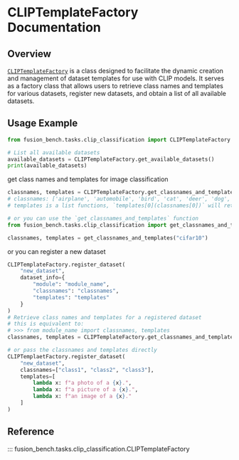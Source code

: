 # CLIPTemplateFactory Documentation

## Overview

[`CLIPTemplateFactory`](https://github.com/tanganke/fusion_bench/blob/main/fusion_bench/tasks/clip_classification/__init__.py) is a class designed to facilitate the dynamic creation and management of dataset templates for use with CLIP models. It serves as a factory class that allows users to retrieve class names and templates for various datasets, register new datasets, and obtain a list of all available datasets.

## Usage Example

```python
from fusion_bench.tasks.clip_classification import CLIPTemplateFactory

# List all available datasets
available_datasets = CLIPTemplateFactory.get_available_datasets()
print(available_datasets)
```

get class names and templates for image classification

```python
classnames, templates = CLIPTemplateFactory.get_classnames_and_templates("cifar10")
# classnames: ['airplane', 'automobile', 'bird', 'cat', 'deer', 'dog', 'frog', 'horse', 'ship', 'truck']
# templates is a list functions, `templates[0](classnames[0])` will return 'a photo of a airplane.'

# or you can use the `get_classnames_and_templates` function
from fusion_bench.tasks.clip_classification import get_classnames_and_templates

classnames, templates = get_classnames_and_templates("cifar10")
```

or you can register a new dataset

```python
CLIPTemplateFactory.register_dataset(
    "new_dataset",
    dataset_info={
        "module": "module_name",
        "classnames": "classnames",
        "templates": "templates"
    }
)
# Retrieve class names and templates for a registered dataset
# this is equivalent to:
# >>> from module_name import classnames, templates
classnames, templates = CLIPTemplateFactory.get_classnames_and_templates("new_dataset")

# or pass the classnames and templates directly
CLIPTemplaetFactory.register_dataset(
    "new_dataset",
    classnames=["class1", "class2", "class3"],
    templates=[
        lambda x: f"a photo of a {x}.",
        lambda x: f"a picture of a {x}.",
        lambda x: f"an image of a {x}."
    ]
)
```

## Reference

::: fusion_bench.tasks.clip_classification.CLIPTemplateFactory

